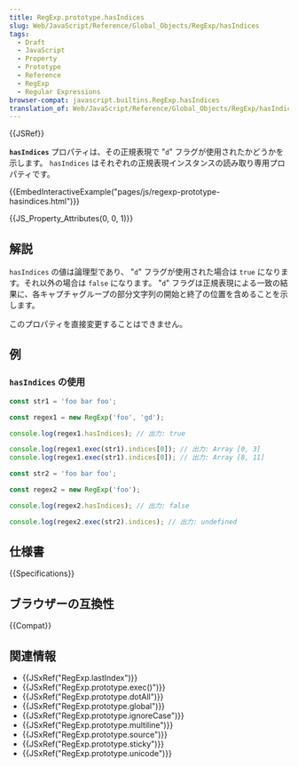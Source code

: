 ```yaml
---
title: RegExp.prototype.hasIndices
slug: Web/JavaScript/Reference/Global_Objects/RegExp/hasIndices
tags:
  - Draft
  - JavaScript
  - Property
  - Prototype
  - Reference
  - RegExp
  - Regular Expressions
browser-compat: javascript.builtins.RegExp.hasIndices
translation_of: Web/JavaScript/Reference/Global_Objects/RegExp/hasIndices
---
```

{{JSRef}}

**`hasIndices`** プロパティは、その正規表現で "`d`" フラグが使用されたかどうかを示します。 `hasIndices` はそれぞれの正規表現インスタンスの読み取り専用プロパティです。

{{EmbedInteractiveExample("pages/js/regexp-prototype-hasindices.html")}}

{{JS_Property_Attributes(0, 0, 1)}}

## 解説

`hasIndices` の値は論理型であり、 "`d`" フラグが使用された場合は `true` になります。それ以外の場合は `false` になります。 "`d`" フラグは正規表現による一致の結果に、各キャプチャグループの部分文字列の開始と終了の位置を含めることを示します。

このプロパティを直接変更することはできません。

## 例

### `hasIndices` の使用

```js
const str1 = 'foo bar foo';

const regex1 = new RegExp('foo', 'gd');

console.log(regex1.hasIndices); // 出力: true

console.log(regex1.exec(str1).indices[0]); // 出力: Array [0, 3]
console.log(regex1.exec(str1).indices[0]); // 出力: Array [8, 11]

const str2 = 'foo bar foo';

const regex2 = new RegExp('foo');

console.log(regex2.hasIndices); // 出力: false

console.log(regex2.exec(str2).indices); // 出力: undefined
```

## 仕様書

{{Specifications}}

## ブラウザーの互換性

{{Compat}}

## 関連情報

- {{JSxRef("RegExp.lastIndex")}}
- {{JSxRef("RegExp.prototype.exec()")}}
- {{JSxRef("RegExp.prototype.dotAll")}}
- {{JSxRef("RegExp.prototype.global")}}
- {{JSxRef("RegExp.prototype.ignoreCase")}}
- {{JSxRef("RegExp.prototype.multiline")}}
- {{JSxRef("RegExp.prototype.source")}}
- {{JSxRef("RegExp.prototype.sticky")}}
- {{JSxRef("RegExp.prototype.unicode")}}
